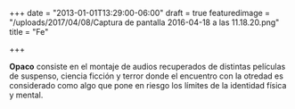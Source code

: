 +++
date = "2013-01-01T13:29:00-06:00"
draft = true
featuredimage = "/uploads/2017/04/08/Captura de pantalla 2016-04-18 a las 11.18.20.png"
title = "Fe"

+++


**Opaco** consiste en el montaje de audios recuperados de distintas películas de suspenso, ciencia ficción y terror donde el encuentro con la otredad es considerado como algo que pone en riesgo los límites de la identidad física y mental.